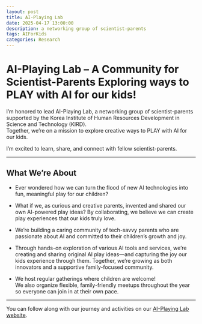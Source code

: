 ```yaml
---
layout: post
title: AI-Playing Lab
date: 2025-04-17 13:00:00
description: a networking group of scientist-parents
tags: AIForKids
categories: Research
---
```


# AI-Playing Lab – A Community for Scientist-Parents Exploring ways to PLAY with AI for our kids!

I’m honored to lead AI-Playing Lab, a networking group of scientist-parents supported by the Korea Institute of Human Resources Development in Science and Technology (KIRD).  
Together, we’re on a mission to explore creative ways to PLAY with AI for our kids.

I’m excited to learn, share, and connect with fellow scientist-parents.

---

## What We’re About

- Ever wondered how we can turn the flood of new AI technologies into fun, meaningful play for our children?

- What if we, as curious and creative parents, invented and shared our own AI-powered play ideas?
By collaborating, we believe we can create play experiences that our kids truly love.

- We’re building a caring community of tech-savvy parents who are passionate about AI and committed to their children’s growth and joy.

- Through hands-on exploration of various AI tools and services, we’re creating and sharing original AI play ideas—and capturing the joy our kids experience through them. Together, we’re growing as both innovators and a supportive family-focused community.

- We host regular gatherings where children are welcome!  
We also organize flexible, family-friendly meetups throughout the year so everyone can join in at their own pace.

---

You can follow along with our journey and activities on our [AI-Playing Lab website](https://ai-play-lab.notion.site/AI-1bf014b8f7488059ac9adf7c3d2940c1).
